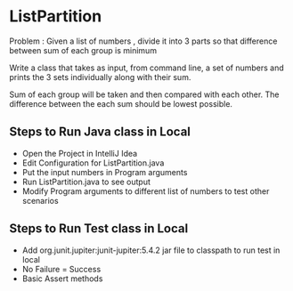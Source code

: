 # ListPartition

Problem : 
Given a list of numbers , divide it into 3 parts so that difference between sum of each group is minimum

Write a class that takes as input, from command line, a set of numbers and prints the 3 sets individually along with their sum.

 

Sum of each group will be taken and then compared with each other. The difference between the each sum should be lowest possible.
## Steps to Run Java class in Local
- Open the Project in IntelliJ Idea
- Edit Configuration for ListPartition.java 
- Put the input numbers in Program arguments
- Run ListPartition.java to see output
- Modify Program arguments to different list of numbers to test other scenarios


## Steps to Run Test class in Local
- Add org.junit.jupiter:junit-jupiter:5.4.2 jar file to classpath to run test in local
- No Failure = Success
- Basic Assert methods
